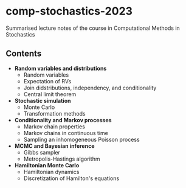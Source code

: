 # comp-stochastics-2023
Summarised lecture notes of the course in Computational Methods in Stochastics

## Contents
- **Random variables and distributions**
  - Random variables
  - Expectation of RVs
  - Join didstributions, independency, and conditionality
  - Central limit theorem
- **Stochastic simulation**
  - Monte Carlo
  - Transformation methods
- **Conditionality and Markov processes**
  - Markov chain properties
  - Markov chains in continuous time
  - Sampling an inhomogeneous Poisson process
- **MCMC and Bayesian inference**
  - Gibbs sampler
  - Metropolis-Hastings algorithm
- **Hamiltonian Monte Carlo**
  - Hamiltonian dynamics
  - Discretization of Hamilton's equations
